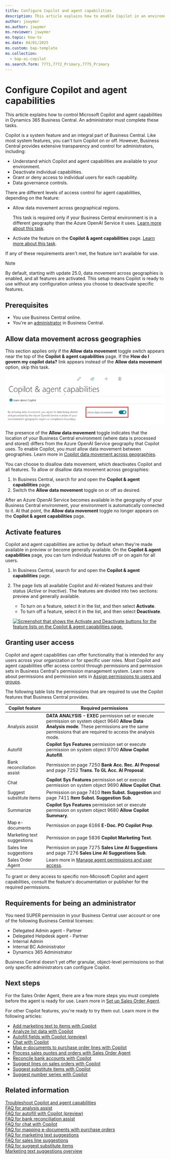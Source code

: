 ```yaml
---
title: Configure Copilot and agent capabilities
description: This article explains how to enable Copilot in an environment.
author: jswymer
ms.author: jswymer
ms.reviewer: jswymer
ms.topic: how-to
ms.date: 04/01/2025
ms.custom: bap-template
ms.collection:
  - bap-ai-copilot
ms.search.form: 7771,7772_Primary,7775_Primary
---
```


# Configure Copilot and agent capabilities

This article explains how to control Microsoft Copilot and agent capabilities in Dynamics 365 Business Central. An administrator must complete these tasks.

Copilot is a system feature and an integral part of Business Central. Like most system features, you can't turn Copilot on or off. However, Business Central provides extensive transparency and control for administrators, including:

- Understand which Copilot and agent capabilities are available to your environment.
- Deactivate individual capabilities.
- Grant or deny access to individual users for each capability.
- Data governance controls.

There are different levels of access control for agent capabilities, depending on the feature:




- Allow data movement across geographical regions.

    This task is required only if your Business Central environment is in a different geography than the Azure OpenAI Service it uses. [Learn more about this task](#allow-data-movement-across-geographies).

- Activate the feature on the **Copilot & agent capabilities** page. [Learn more about this task](#activate-features).

If any of these requirements aren't met, the feature isn't available for use.

> [!NOTE]
> By default, starting with update 25.0, data movement across geographies is enabled, and all features are activated. This setup means Copilot is ready to use without any configuration unless you choose to deactivate specific features.

## Prerequisites

- You use Business Central online.
- You're an [administrator](#requirements-for-being-an-administrator) in Business Central.

## Allow data movement across geographies

This section applies only if the **Allow data movement** toggle switch appears near the top of the **Copilot & agent capabilities** page. If the **How do I govern my copilot data?** link appears instead of the **Allow data movement** option, skip this task.

![Screenshot that shows the Allow data movement option on the Copilot & agent capabilities page.](media/allow-data-movement-v3.png)

The presence of the **Allow data movement** toggle indicates that the location of your Business Central environment (where data is processed and stored) differs from the Azure OpenAI Service geography that Copilot uses. To enable Copilot, you must allow data movement between geographies. Learn more in [Copilot data movement across geographies](ai-copilot-data-movement.md).

You can choose to disallow data movement, which deactivates Copilot and all features. To allow or disallow data movement across geographies:

1. In Business Central, search for and open the **Copilot & agent capabilities** page.
1. Switch the **Allow data movement** toggle on or off as desired.

After an Azure OpenAI Service becomes available in the geography of your Business Central environment, your environment is automatically connected to it. At that point, the **Allow data movement** toggle no longer appears on the **Copilot & agent capabilities** page.

## Activate features

Copilot and agent capabilities are active by default when they're made available in preview or become generally available. On the **Copilot & agent capabilities** page, you can turn individual features off or on again for all users.

1. In Business Central, search for and open the **Copilot & agent capabilities** page.
1. The page lists all available Copilot and AI-related features and their status (*Active* or *Inactive*). The features are divided into two sections: preview and generally available.

    - To turn on a feature, select it in the list, and then select **Activate**.
    - To turn off a feature, select it in the list, and then select **Deactivate**.

    [![Screenshot that shows the Activate and Deactivate buttons for the feature lists on the Copilot & agent capabilities page.](media/copilot-agent-capabilities-page.svg)](media/copilot-agent-capabilities-page.svg#lightbox)

## Granting user access

Copilot and agent capabilities can offer functionality that is intended for any users across your organization or for specific user roles. Most Copilot and agent capabilities offer access control through permissions and permission sets in Business Central's permission management system. Learn more about permissions and permission sets in [Assign permissions to users and groups](ui-define-granular-permissions.md).

The following table lists the permissions that are required to use the Copilot features that Business Central provides.

| Copilot feature | Required permissions |
|---|---|
| Analysis assist | **DATA ANALYSIS - EXEC** permission set or execute permission on system object 9640 **Allow Data Analysis mode**. These permissions are the same permissions that are required to access the analysis mode. |
| Autofill | **Copilot Sys Features** permission set or execute permission on system object 9700 **Allow Copilot Autofill**. |
| Bank reconciliation assist | Permission on page 7250 **Bank Acc. Rec. AI Proposal** and page 7252 **Trans. To GL Acc. AI Proposal**. |
| Chat |**Copilot Sys Features** permission set or execute permission on system object 9690 **Allow Copilot Chat**. |
| Suggest substitute items| Permission on page 7410 **Item Subst. Suggestion** and page 7411 **Item Subst. Suggestion Sub**.|
| Summarize |**Copilot Sys Features** permission set or execute permission on system object 9680 **Allow Copilot Summary**. |
| Map e-documents | Permission on page 6166 **E-Doc. PO Copilot Prop**. |
| Marketing text suggestions | Permission on page 5836 **Copilot Marketing Text**. |
| Sales line suggestions | Permission on page 7275 **Sales Line AI Suggestions** and page 7276 **Sales Line AI Suggestions Sub**. |
|Sales Order Agent|Learn more in [Manage agent permissions and user access](sales-order-agent-setup.md#manage-agent-permissions-to-objects-data-and-ui-elements).|

To grant or deny access to specific non-Microsoft Copilot and agent capabilities, consult the feature's documentation or publisher for the required permissions.

## Requirements for being an administrator

You need SUPER permission in your Business Central user account or one of the following Business Central licenses:

- Delegated Admin agent - Partner
- Delegated Helpdesk agent - Partner
- Internal Admin
- Internal BC Administrator
- Dynamics 365 Administrator

Business Central doesn't yet offer granular, object-level permissions so that only specific administrators can configure Copilot.

## Next steps

For the Sales Order Agent, there are a few more steps you must complete before the agent is ready for use. Learn more in [Set up Sales Order Agent](sales-order-agent-setup.md#configure-and-activate-sales-order-agent).

For other Copilot features, you're ready to try them out. Learn more in the following articles:

- [Add marketing text to items with Copilot](item-marketing-text.md)
- [Analyze list data with Copilot](analysis-assist.md)
- [Autofill fields with Copilot (preview)](autofill-fields-with-copilot.md)
- [Chat with Copilot](chat-with-copilot.md)
- [Map e-documents to purchase order lines with Copilot](map-edocuments-with-copilot.md)
- [Process sales quotes and orders with Sales Order Agent](sales-order-agent-process.md)
- [Reconcile bank accounts with Copilot](bank-reconciliation-with-copilot.md)
- [Suggest lines on sales orders with Copilot](sales-suggest-sales-lines-with-copilot.md)
- [Suggest substitute items with Copilot](suggest-item-substitutions-copilot.md)
- [Suggest number series with Copilot](suggest-number-series-copilot.md)

## Related information

[Troubleshoot Copilot and agent capabilities](ai-copilot-troubleshooting.md)  
[FAQ for analysis assist](faqs-analysis-assist.md)  
[FAQ for autofill with Copilot (preview)](faqs-autofill.md)  
[FAQ for bank reconciliation assist](faqs-bank-reconciliation.md)  
[FAQ for chat with Copilot](faqs-chat-with-copilot.md)  
[FAQ for mapping e-documents with purchase orders](faqs-map-edocuments.md)  
[FAQ for marketing text suggestions](faqs-marketing-text.md)  
[FAQ for sales line suggestions](faq-sales-suggest-sales-lines-with-copilot.md)  
[FAQ for suggest substitute items](faq-suggest-item-substitutions-with-copilot.md)  
[Marketing text suggestions overview](ai-overview.md)
